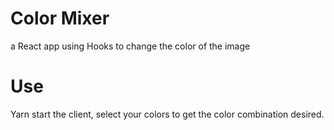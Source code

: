 # Color Mixer 
a React app using Hooks to change the color of the image

# Use

Yarn start the client, select your colors to get the color combination desired.
